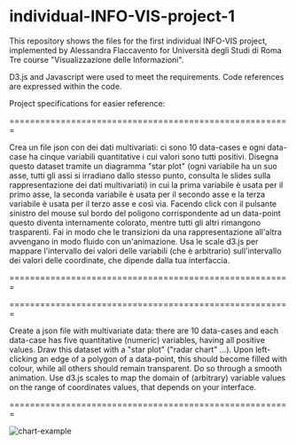 # individual-INFO-VIS-project-1

This repository shows the files for the first individual INFO-VIS project, implemented by Alessandra Flaccavento for Università degli Studi di Roma Tre course "Visualizzazione delle Informazioni".

D3.js and Javascript were used to meet the requirements.
Code references are expressed within the code.

Project specifications for easier reference:

=======================================================

Crea un file json con dei dati multivariati: ci sono 10 data-cases e ogni data-case ha cinque variabili quantitative i cui valori sono tutti positivi. Disegna questo dataset tramite un diagramma "star plot" (ogni variabile ha un suo asse, tutti gli assi si irradiano dallo stesso punto, consulta le slides sulla rappresentazione dei dati multivariati) in cui la prima variabile è usata per il primo asse, la seconda variabile è usata per il secondo asse e la terza variabile è usata per il terzo asse e così via. Facendo click con il pulsante sinistro del mouse sul bordo del poligono corrispondente ad un data-point questo diventa internamente colorato, mentre tutti gli altri rimangono trasparenti. Fai in modo che le transizioni da una rappresentazione all'altra avvengano in modo fluido con un'animazione. Usa le scale d3.js per mappare l'intervallo dei valori delle variabili (che è arbitrario) sull'intervallo dei valori delle coordinate, che dipende dalla tua interfaccia.

=======================================================


=======================================================

Create a json file with multivariate data: there are 10 data-cases and each data-case has five quantitative (numeric) variables, having all positive values. Draw this dataset with a "star plot" ("radar chart" ...). Upon left-clicking an edge of a polygon of a data-point, this should become filled with colour, while all others should remain transparent. Do so through a smooth animation. Use d3.js scales to map the domain of (arbitrary) variable values on the range of coordinates values, that depends on your interface.

=======================================================


![chart-example](https://user-images.githubusercontent.com/19305436/120315122-4a4bb000-c2dc-11eb-9504-5dc23ad2497e.png)
